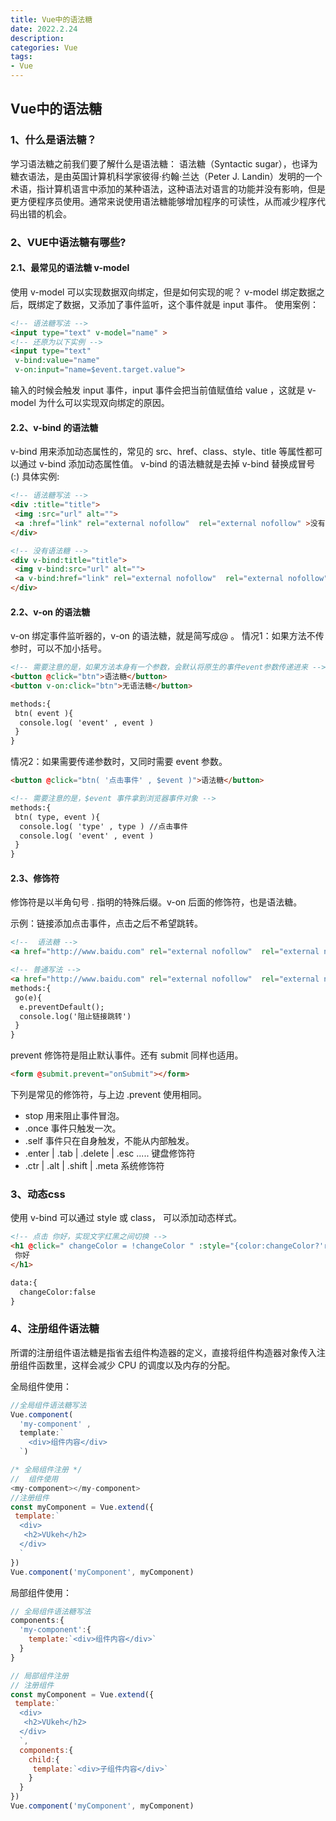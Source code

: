 ```yaml
---
title: Vue中的语法糖
date: 2022.2.24
description: 
categories: Vue
tags:
- Vue
---
```

<script src="prism.js"></script>
<link href="themes/prism.css" rel="stylesheet" />

## Vue中的语法糖

### 1、什么是语法糖？
学习语法糖之前我们要了解什么是语法糖：
语法糖（Syntactic sugar），也译为糖衣语法，是由英国计算机科学家彼得·约翰·兰达（Peter J. Landin）发明的一个术语，指计算机语言中添加的某种语法，这种语法对语言的功能并没有影响，但是更方便程序员使用。通常来说使用语法糖能够增加程序的可读性，从而减少程序代码出错的机会。

### 2、VUE中语法糖有哪些?

#### 2.1、最常见的语法糖 v-model
使用 v-model 可以实现数据双向绑定，但是如何实现的呢？
v-model 绑定数据之后，既绑定了数据，又添加了事件监听，这个事件就是 input 事件。
使用案例：
```html
<!-- 语法糖写法 -->
<input type="text" v-model="name" >
<!-- 还原为以下实例 -->
<input type="text" 
 v-bind:value="name" 
 v-on:input="name=$event.target.value">
```
输入的时候会触发 input 事件，input 事件会把当前值赋值给 value ，这就是 v-model 为什么可以实现双向绑定的原因。

#### 2.2、v-bind 的语法糖
v-bind 用来添加动态属性的，常见的 src、href、class、style、title 等属性都可以通过 v-bind 添加动态属性值。
v-bind 的语法糖就是去掉 v-bind 替换成冒号 (:)
具体实例:
```html
<!-- 语法糖写法 -->
<div :title="title">
 <img :src="url" alt="">
 <a :href="link" rel="external nofollow"  rel="external nofollow" >没有语法糖</a>
</div>

<!-- 没有语法糖 -->
<div v-bind:title="title">
 <img v-bind:src="url" alt="">
 <a v-bind:href="link" rel="external nofollow"  rel="external nofollow" >没有语法糖</a>
</div>
```

#### 2.2、v-on 的语法糖
v-on 绑定事件监听器的，v-on 的语法糖，就是简写成@ 。
情况1：如果方法不传参时，可以不加小括号。
```html
<!-- 需要注意的是，如果方法本身有一个参数，会默认将原生的事件event参数传递进来 -->
<button @click="btn">语法糖</button>
<button v-on:click="btn">无语法糖</button>

methods:{
 btn( event ){
  console.log( 'event' , event )
 }
}
```
情况2：如果需要传递参数时，又同时需要 event 参数。
```html
<button @click="btn( '点击事件' , $event )">语法糖</button>

<!-- 需要注意的是，$event 事件拿到浏览器事件对象 -->
methods:{
 btn( type, event ){
  console.log( 'type' , type ) //点击事件
  console.log( 'event' , event )
 }
}
```

#### 2.3、修饰符
修饰符是以半角句号 . 指明的特殊后缀。v-on 后面的修饰符，也是语法糖。

示例：链接添加点击事件，点击之后不希望跳转。
```html
<!--  语法糖 -->
<a href="http://www.baidu.com" rel="external nofollow"  rel="external nofollow"  @click.prevent="go">百度</a>

<!-- 普通写法 -->
<a href="http://www.baidu.com" rel="external nofollow"  rel="external nofollow"  v-on:click="go">百度</a>
methods:{
 go(e){
  e.preventDefault();
  console.log('阻止链接跳转')
 }
}
```

prevent 修饰符是阻止默认事件。还有 submit 同样也适用。

```html
<form @submit.prevent="onSubmit"></form>
```

下列是常见的修饰符，与上边 .prevent 使用相同。
*  stop 用来阻止事件冒泡。
*  .once 事件只触发一次。
*  .self 事件只在自身触发，不能从内部触发。
*  .enter | .tab | .delete | .esc ..... 键盘修饰符
*  .ctr | .alt | .shift | .meta 系统修饰符


### 3、动态css

使用 v-bind 可以通过 style 或 class， 可以添加动态样式。
```html
<!-- 点击 你好，实现文字红黑之间切换 -->
<h1 @click=" changeColor = !changeColor " :style="{color:changeColor?'red':'black'}">
 你好
</h1>

data:{
  changeColor:false
}
```

### 4、注册组件语法糖
所谓的注册组件语法糖是指省去组件构造器的定义，直接将组件构造器对象传入注册组件函数里，这样会减少 CPU 的调度以及内存的分配。

全局组件使用：
```js
//全局组件语法糖写法
Vue.component(
  'my-component' , 
  template:`
  	<div>组件内容</div>
  `)

/* 全局组件注册 */
//  组件使用
<my-component></my-component>
//注册组件
const myComponent = Vue.extend({
 template:`
  <div>
   <h2>VUkeh</h2>    
  </div>
  `
})
Vue.component('myComponent', myComponent)
```
局部组件使用：
```js
// 全局组件语法糖写法
components:{
  'my-component':{
  	template:`<div>组件内容</div>`
  }
}

// 局部组件注册
// 注册组件
const myComponent = Vue.extend({
 template:`
  <div>
   <h2>VUkeh</h2>    
  </div>
  `,
  components:{
  	child:{
     template:`<div>子组件内容</div>`
    }
  }
})
Vue.component('myComponent', myComponent)
```